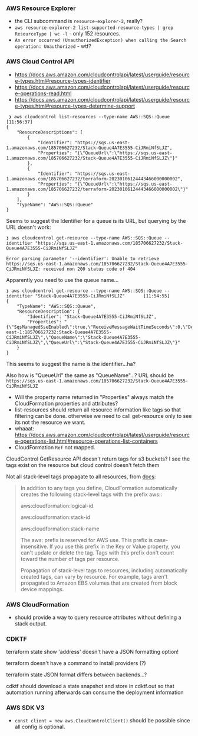 ### AWS Resource Explorer

- the CLI subcommand is `resource-explorer-2`, really?
- `aws resource-explorer-2 list-supported-resource-types | grep ResourceType | wc -l` - only 152 resources.
- `An error occurred (UnauthorizedException) when calling the Search operation: Unauthorized` - wtf?

### AWS Cloud Control API

- https://docs.aws.amazon.com/cloudcontrolapi/latest/userguide/resource-types.html#resource-types-identifier
- https://docs.aws.amazon.com/cloudcontrolapi/latest/userguide/resource-operations-read.html
- https://docs.aws.amazon.com/cloudcontrolapi/latest/userguide/resource-types.html#resource-types-determine-support

```console
 ❯ aws cloudcontrol list-resources --type-name AWS::SQS::Queue                                                     [11:56:37]
{
    "ResourceDescriptions": [
        {
            "Identifier": "https://sqs.us-east-1.amazonaws.com/185706627232/Stack-Queue4A7E3555-CiJRmiNfSLJZ",
            "Properties": "{\"QueueUrl\":\"https://sqs.us-east-1.amazonaws.com/185706627232/Stack-Queue4A7E3555-CiJRmiNfSLJZ\"}"
        },
        {
            "Identifier": "https://sqs.us-east-1.amazonaws.com/185706627232/terraform-20230106124443466000000002",
            "Properties": "{\"QueueUrl\":\"https://sqs.us-east-1.amazonaws.com/185706627232/terraform-20230106124443466000000002\"}"
        }
    ],
    "TypeName": "AWS::SQS::Queue"
}
```

Seems to suggest the Identifier for a queue is its URL, but querying by the URL doesn't work:

```console
❯ aws cloudcontrol get-resource --type-name AWS::SQS::Queue --identifier "https://sqs.us-east-1.amazonaws.com/185706627232/Stack-Queue4A7E3555-CiJRmiNfSLJZ"

Error parsing parameter '--identifier': Unable to retrieve https://sqs.us-east-1.amazonaws.com/185706627232/Stack-Queue4A7E3555-CiJRmiNfSLJZ: received non 200 status code of 404
```

Apparently you need to use the queue name...

```console
❯ aws cloudcontrol get-resource --type-name AWS::SQS::Queue --identifier "Stack-Queue4A7E3555-CiJRmiNfSLJZ"       [11:54:55]
{
    "TypeName": "AWS::SQS::Queue",
    "ResourceDescription": {
        "Identifier": "Stack-Queue4A7E3555-CiJRmiNfSLJZ",
        "Properties": "{\"SqsManagedSseEnabled\":true,\"ReceiveMessageWaitTimeSeconds\":0,\"DelaySeconds\":0,\"MessageRetentionPeriod\":345600,\"MaximumMessageSize\":262144,\"VisibilityTimeout\":30,\"Arn\":\"arn:aws:sqs:us-east-1:185706627232:Stack-Queue4A7E3555-CiJRmiNfSLJZ\",\"QueueName\":\"Stack-Queue4A7E3555-CiJRmiNfSLJZ\",\"QueueUrl\":\"Stack-Queue4A7E3555-CiJRmiNfSLJZ\"}"
    }
}
```

This seems to suggest the name is the identifier...ha?

Also how is "QueueUrl" the same as "QueueName"...? URL should be `https://sqs.us-east-1.amazonaws.com/185706627232/Stack-Queue4A7E3555-CiJRmiNfSLJZ`

- Will the property name returned in "Properties" always match the CloudFormation properties and attributes?
- list-resources should return all resource information like tags so that filtering can be done. otherwise we need to call get-resource only to see its not the resource we want.
- whaaat: https://docs.aws.amazon.com/cloudcontrolapi/latest/userguide/resource-operations-list.html#resource-operations-list-containers
- CloudFormation `Ref` not mapped.


CloudControl GetResource API doesn't return tags for s3 buckets? I see the tags exist on the resource but cloud control doesn't fetch them

Not all stack-level tags propagate to all resources, from [docs](https://docs.aws.amazon.com/AWSCloudFormation/latest/UserGuide/aws-properties-resource-tags.html):

> In addition to any tags you define, CloudFormation automatically creates the following stack-level tags with the prefix aws::
>
> aws:cloudformation:logical-id
>
> aws:cloudformation:stack-id
>
> aws:cloudformation:stack-name
>
> The aws: prefix is reserved for AWS use. This prefix is case-insensitive. If you use this prefix in the Key or Value property, you can't update or delete the tag. Tags with this prefix don't count toward the number of tags per resource.
> 
> Propagation of stack-level tags to resources, including automatically created tags, can vary by resource. For example, tags aren't propagated to Amazon EBS volumes that are created from block device mappings.


### AWS CloudFormation

- should provide a way to query resource attributes without defining a stack output.

### CDKTF

terraform state show 'address' doesn't have a JSON formatting option!

terraform doesn't have a command to install providers (?)

terraform state JSON format differs between backends...?

cdktf should download a state snapshot and store in cdktf.out so that automation running afterwards can consume the deployment information

### AWS SDK V3

- `const client = new aws.CloudControlClient()` should be possible since all config is optional.
